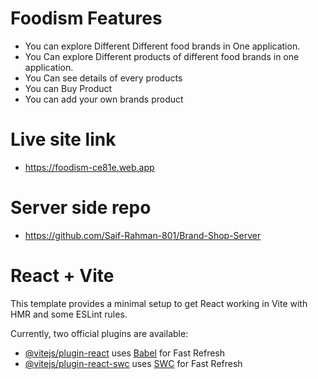 # Foodism Features

- You can explore Different Different food brands in One application.
- You Can explore Different products of different food brands in one application.
- You Can see details of every products
- You can Buy Product
- You can add your own brands product

# Live site link
- https://foodism-ce81e.web.app

# Server side repo
- https://github.com/Saif-Rahman-801/Brand-Shop-Server

# React + Vite

This template provides a minimal setup to get React working in Vite with HMR and some ESLint rules.

Currently, two official plugins are available:

- [@vitejs/plugin-react](https://github.com/vitejs/vite-plugin-react/blob/main/packages/plugin-react/README.md) uses [Babel](https://babeljs.io/) for Fast Refresh
- [@vitejs/plugin-react-swc](https://github.com/vitejs/vite-plugin-react-swc) uses [SWC](https://swc.rs/) for Fast Refresh
